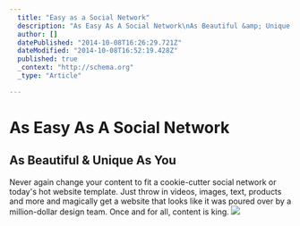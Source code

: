 ```yaml
---
  title: "Easy as a Social Network"
  description: "As Easy As A Social Network\nAs Beautiful &amp; Unique As You\nNever again change your content to fit a cookie-cutter social network or today&#39;s hot website te"
  author: []
  datePublished: "2014-10-08T16:26:29.721Z"
  dateModified: "2014-10-08T16:52:19.428Z"
  published: true
  _context: "http://schema.org"
  _type: "Article"

---
```

# As Easy As A Social Network

## As Beautiful & Unique As You

Never again change your content to fit a cookie-cutter social network or today's hot website template. Just throw in videos, images, text, products and more and magically get a website that looks like it was poured over by a million-dollar design team. Once and for all, content is king.
![](https://s3-us-west-2.amazonaws.com/cdn.thegrid.io/posts/EasyAs-image.png)